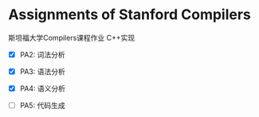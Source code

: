 # Assignments of Stanford Compilers
斯坦福大学Compilers课程作业
C++实现

- [x] PA2: 词法分析
- [x] PA3: 语法分析
- [x] PA4: 语义分析
- [ ] PA5: 代码生成


